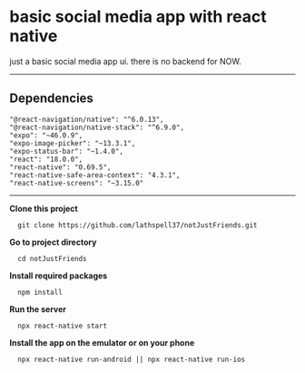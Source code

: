 # basic social media app with react native
  just a basic social media app ui. there is no backend for NOW.
  
--------------------------------------------------------------------
 
 ## Dependencies
    "@react-navigation/native": "^6.0.13",
    "@react-navigation/native-stack": "^6.9.0",
    "expo": "~46.0.9",
    "expo-image-picker": "~13.3.1",
    "expo-status-bar": "~1.4.0",
    "react": "18.0.0",
    "react-native": "0.69.5",
    "react-native-safe-area-context": "4.3.1",
    "react-native-screens": "~3.15.0"
    
----------------------------------------------------------------------
    
        
   __Clone this project__
   
      git clone https://github.com/lathspell37/notJustFriends.git
    
   __Go to project directory__
   
      cd notJustFriends
      
   __Install required packages__
   
      npm install
      
   __Run the server__
   
      npx react-native start
      
   __Install the app on the emulator or on your phone__
   
      npx react-native run-android || npx react-native run-ios
